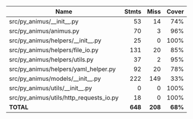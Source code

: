 | Name                                       |    Stmts |     Miss |   Cover |
|------------------------------------------- | -------: | -------: | ------: |
| src/py\_animus/\_\_init\_\_.py             |       53 |       14 |     74% |
| src/py\_animus/animus.py                   |       70 |        3 |     96% |
| src/py\_animus/helpers/\_\_init\_\_.py     |       25 |        0 |    100% |
| src/py\_animus/helpers/file\_io.py         |      131 |       20 |     85% |
| src/py\_animus/helpers/utils.py            |       37 |        2 |     95% |
| src/py\_animus/helpers/yaml\_helper.py     |       92 |       20 |     78% |
| src/py\_animus/models/\_\_init\_\_.py      |      222 |      149 |     33% |
| src/py\_animus/utils/\_\_init\_\_.py       |        0 |        0 |    100% |
| src/py\_animus/utils/http\_requests\_io.py |       18 |        0 |    100% |
|                                  **TOTAL** |  **648** |  **208** | **68%** |
